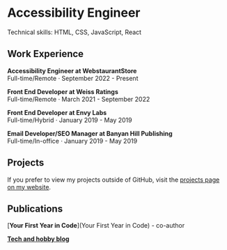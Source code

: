 # Accessibility Engineer

Technical skills: HTML, CSS, JavaScript, React

## Work Experience

**Accessibility Engineer at WebstaurantStore**<br/>
Full-time/Remote · September 2022 - Present

**Front End Developer at Weiss Ratings**<br/>
Full-time/Remote · March 2021 - September 2022

**Front End Developer at Envy Labs**<br/>
Full-time/Hybrid · January 2019 - May 2019

**Email Developer/SEO Manager at Banyan Hill Publishing**<br/>
Full-time/In-office · January 2019 - May 2019

## Projects

If you prefer to view my projects outside of GitHub, visit the [projects page on my website](https://www.caseyocampo.com/projects). 

## Publications

[**Your First Year in Code**](Your First Year in Code) - co-author

[**Tech and hobby blog**](https://www.caseyocampo.com/)
